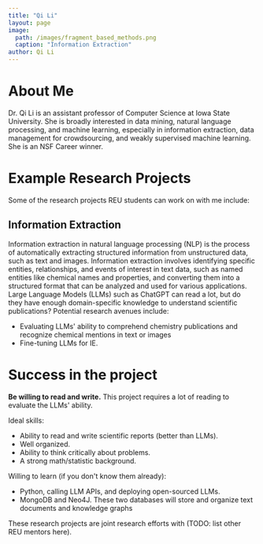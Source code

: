```yaml
---
title: "Qi Li"
layout: page
image:
  path: /images/fragment_based_methods.png
  caption: "Information Extraction"
author: Qi Li
---
```


# About Me

Dr. Qi Li is an assistant professor of Computer Science at Iowa State University. She is broadly interested in data mining, natural language processing, and machine learning, especially in information extraction, data management for crowdsourcing, and weakly supervised machine learning. She is an NSF Career winner.

# Example Research Projects

Some of the research projects REU students can work on with me include:

## Information Extraction

Information extraction in natural language processing (NLP) is the process of automatically extracting structured information from unstructured data, such as text and images. Information extraction involves identifying specific entities, relationships, and events of interest in text data, such as named entities like chemical names and properties, and converting them into a structured format that can be analyzed and used for various applications. Large Language Models (LLMs) such as ChatGPT can read a lot, but do they have enough domain-specific knowledge to understand scientific publications? Potential research avenues include:

- Evaluating LLMs' ability to comprehend chemistry publications and recognize chemical mentions in text or images
- Fine-tuning LLMs for IE. 


# Success in the project

**Be willing to read and write.** This project requires a lot of reading to evaluate the LLMs' ability.

Ideal skills:

- Ability to read and write scientific reports (better than LLMs).
- Well organized.
- Ability to think critically about problems.  
- A strong math/statistic background. 

Willing to learn (if you don't know them already):

- Python, calling LLM APIs, and deploying open-sourced LLMs. 
- MongoDB and Neo4J. These two databases will store and organize text documents and knowledge graphs
  

These research projects are joint research efforts with (TODO: list other REU
mentors here).
